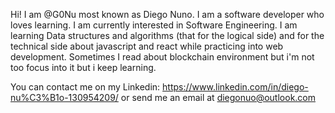 Hi! I am @G0Nu most known as Diego Nuno. I am a software developer who loves learning.
I am currently interested in Software Engineering. I am learning Data structures and algorithms (that for the logical side) 
and for the technical side about javascript and react while practicing into web development. 
Sometimes I read about blockchain environment but i'm not too focus into it but i keep learning.

You can contact me on my Linkedin: https://www.linkedin.com/in/diego-nu%C3%B1o-130954209/
or send me an email at diegonuo@outlook.com




